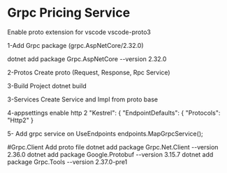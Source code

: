 # Grpc Pricing Service

Enable proto extension for vscode
vscode-proto3

1-Add Grpc package
(grpc.AspNetCore/2.32.0)

dotnet add package Grpc.AspNetCore --version 2.32.0

2-Protos
 Create proto (Request, Response, Rpc Service)

3-Build Project
  dotnet build

3-Services
  Create Service and Impl from proto base

4-appsettings enable http 2
  "Kestrel": {
    "EndpointDefaults": {
      "Protocols": "Http2"
    }

5- Add grpc service on UseEndpoints
endpoints.MapGrpcService<PricingService>();

#Grpc.Client
Add proto file
dotnet add package Grpc.Net.Client --version 2.36.0
dotnet add package Google.Protobuf --version 3.15.7
dotnet add package Grpc.Tools --version 2.37.0-pre1